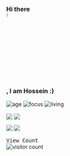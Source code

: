 ### Hi there <img data-target="animated-image.replacedImage" alt="wave.gif" width="5%" height="5%" class="AnimatedImagePlayer-animatedImage" src="https://raw.githubusercontent.com/MartinHeinz/MartinHeinz/master/wave.gif" style="display: block; opacity: 1;">, I am Hossein :)

<!-- ************************************************************ -->

<!--
<a href="https://github.com/imhshahdi/github-readme-stats">
  <img align="center" src="https://github-readme-stats.anuraghazra1.vercel.app/api?username=imhshahdi&show_icons=true&include_all_commits=true&theme=dark" alt="Hossein's github stats" />
</a>
<a href="https://github.com/imhshahdi/github-readme-stats">
  <img align="center" src="https://github-readme-stats.anuraghazra1.vercel.app/api/top-langs/?username=imhshahdi&layout=compact&theme=dark" />
</a>
-->


![age](https://img.shields.io/badge/age-22-blue)
![focus](https://img.shields.io/badge/focus-BlockchainDeveloper-brightgreen)
![living](https://img.shields.io/badge/living-iran-3c9)

<a href="https://github.com/imhshahdi">
<img align="center" src="https://github-readme-stats.vercel.app/api?username=imhshahdi&show_icons=true&count_private=true&include_all_commits=true&theme=nord" /></a>
<a href="https://github.com/imhshahdi">
<img align="center" src="https://github-readme-stats.vercel.app/api/top-langs/?username=imhshahdi&theme=nord" />
</a>
  
[<img src="https://img.icons8.com/color/48/000000/linkedin.png"/>](https://linkedin.com/in/imhshahdi)
[<img src="https://img.icons8.com/fluent/48/000000/telegram-app.png"/>](https://t.me/Imhshahdi)
  
<samp>View Count</samp>
<br />
<img src="https://profile-counter.glitch.me/{imhshahdi}/count.svg" alt="visitor count" />
  </div>


<!--
**imhshahdi/imhshahdi** is a ✨ _special_ ✨ repository because its `README.md` (this file) appears on your GitHub profile.

Here are some ideas to get you started:

- 🔭 I’m currently working on ...
- 🌱 I’m currently learning ...
- 👯 I’m looking to collaborate on ...
- 🤔 I’m looking for help with ...
- 💬 Ask me about ...
- 📫 How to reach me: ...
- 😄 Pronouns: ...
- ⚡ Fun fact: ...
-->
